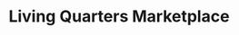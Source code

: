 ---
title: "Living Quarters Marketplace"
url: /marshfield/living-quarters-marketplace/
shop: antiques
---